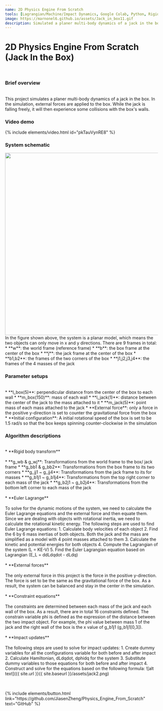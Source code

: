 ```yaml
---
name: 2D Physics Engine From Scratch 
tools: [Lagrangian/Machine/Impact Dynamics, Google Colab, Python, Rigid Body Transform]
image: https://marnonel6.github.io/assets/Jack_in_box11.gif
description: Simulated a planer multi-body dynamics of a jack in the box with external forces and impacts.
---
```


# 2D Physics Engine From Scratch (Jack In the Box) <br><br>


### Brief overview
<br>
This project simulates a planer multi-body dynamics of a jack in the box. In the simulation, external forces are applied to the box. While the jack is falling freely, it will then experience some collisions with the box's walls.

### Video demo
{% include elements/video.html id="pkTauVynRE8" %}
<br>
### System schematic
<img src="{{ site.url }}{{ site.baseurl }}/assets/jack_frames.jpg" style="height: 600px; width:600px;"/>
<br>
In the figure shown above, the system is a planar model, which means the two objects can only move in x and y directions. There are 9 frames in total:
* **w**: the world frame (reference frame)
* **b**: the box frame at the center of the box
* **j**: the jack frame at the center of the box
* **b1,b2**: the frames of the two corners of the box
* **j1,j2,j3,j4**: the frames of the 4 masses of the jack

### Parameter setups
<br>
* **l_box(5)**: perpendicular distance from the center of the box to each wall
* **m_box(150)**: mass of each wall
* **l_jack(1)**: distance between the center of the jack to the mass attached to it
* **m_jack(5)**: point mass of each mass attached to the jack
* **External force**: only a force in the positive y-direction is set to counter the gravitational force from the box
* **Initial configuration**: A initial rotational speed of the box is set to be 1.5 rad/s so that the box keeps spinning counter-clockwise in the simulation

### Algorithm descriptions
<br>
* **Rigid body transform** <br><br>
    * **g_wb & g_wj**: Transformations from the world frame to the box/ jack frame
    * **g_bb1 & g_bb2**: Transformations from the box frame to its two corners
    * **g_jj1 ~ g_jj4**: Transformations from the jack frame to its for masses
    * **g_b1j1 ~ g_b1j4**: Transformations from the top right corner to each mass of the jack
    * **g_b2j1 ~ g_b2j4**: Transformations from the bottom left corner to each mass of the jack 
<br><br>
* **Euler Lagrange**<br><br>
To solve for the dynamic motions of the system, we need to calculate the Euler Lagrange equations and the external force and then equate them. Since we are dealing with objects with rotational inertia, we need to calculate the rotational kinetic energy. The following steps are used to find Euler Lagrange equations:
    1. Calculate body velocities of each object
    2. Find the 6 by 6 mass inertias of both objects. Both the jack and the mass are simplified as a model with 4 point masses attached to them
    3. Calculate the kinetic and potential energies for both objects
    4. Compute the Lagrangian of the system (L = KE-V)
    5. Find the Euler Lagrangian equation based on Lagrangian (E_L = ddLdqdot - dLdq)
<br><br>
* **External forces**<br><br>
The only external force in this project is the force in the positive y-direction. The force is set to be the same as the gravitational force of the box. As a result, the system can be balanced and stay in the center in the simulation.
<br><br>
* **Constraint equations**<br><br>
The constraints are determined between each mass of the jack and each wall of the box. As a result, there are in total 16 constraints defined. The constrain variable phi is defined as the expression of the distance between the two impact object. For example, the phi value between mass 1 of the jack and the right wall of the box is the x value of g_b1j1 (g_b1j1[0,3]).
<br><br>
* **Impact updates**<br><br>
The following steps are used to solve for impact updates:
    1. Create dummy variables for all the configurations variable for both before and after impact
    2. Calculate Hamiltonian, dLdqdot, dphidq for the system
    3. Substitute dummy variables to those equations for both before and after impact
    4. Construct and solve for the equations based on the following formula:
    ![alt text]({{ site.url }}{{ site.baseurl }}/assets/jack2.png) <br><br><br>

<p class="text-center">
{% include elements/button.html link="https://github.com/JiasenZheng/Physics_Engine_From_Scratch" text="GitHub" %}
</p>
